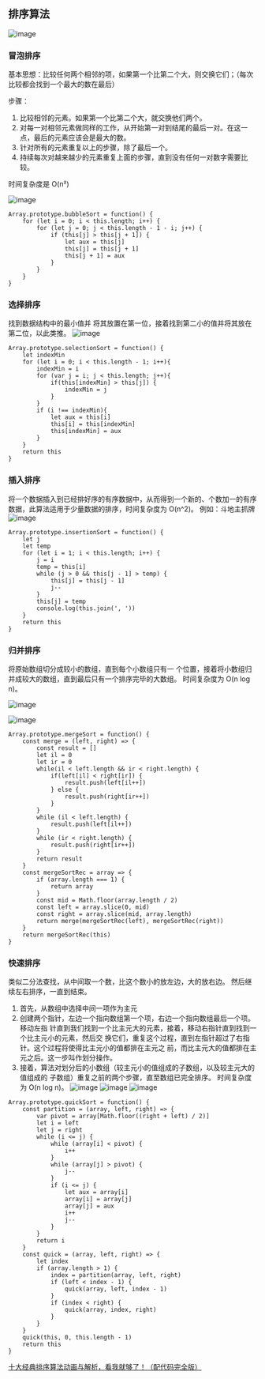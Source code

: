 ## 排序算法
![image](http://upload-images.jianshu.io/upload_images/1940317-7caf7a8dec095a80.png?imageMogr2/auto-orient/strip%7CimageView2/2/w/1240)
### 冒泡排序
基本思想：比较任何两个相邻的项，如果第一个比第二个大，则交换它们；（每次比较都会找到一个最大的数在最后）

步骤：

1. 比较相邻的元素。如果第一个比第二个大，就交换他们两个。 
2. 对每一对相邻元素做同样的工作，从开始第一对到结尾的最后一对。在这一点，最后的元素应该会是最大的数。 
3. 针对所有的元素重复以上的步骤，除了最后一个。
4. 持续每次对越来越少的元素重复上面的步骤，直到没有任何一对数字需要比较。

时间复杂度是 O(n²)

![image](https://user-gold-cdn.xitu.io/2017/6/26/baca5f1861b9534eb85c2a2f7340a18f?imageView2/0/w/1280/h/960/format/webp/ignore-error/1)

```
Array.prototype.bubbleSort = function() {
    for (let i = 0; i < this.length; i++) {
        for (let j = 0; j < this.length - 1 - i; j++) {
            if (this[j] > this[j + 1]) {
                let aux = this[j]
                this[j] = this[j + 1]
                this[j + 1] = aux
            }
        }
    }
}
```
### 选择排序
找到数据结构中的最小值并 将其放置在第一位，接着找到第二小的值并将其放在第二位，以此类推。
![image](https://user-gold-cdn.xitu.io/2017/6/26/fd1cf9bccf6b4147b5442f4d36fc0d59?imageView2/0/w/1280/h/960/format/webp/ignore-error/1)
```
Array.prototype.selectionSort = function() {
    let indexMin
    for (let i = 0; i < this.length - 1; i++){
        indexMin = i
        for (var j = i; j < this.length; j++){ 
            if(this[indexMin] > this[j]) {
                indexMin = j
            }
        } 
        if (i !== indexMin){
            let aux = this[i]
            this[i] = this[indexMin]
            this[indexMin] = aux
        }
    }
    return this
}
```

### 插入排序
将一个数据插入到已经排好序的有序数据中，从而得到一个新的、个数加一的有序数据，此算法适用于少量数据的排序，时间复杂度为 O(n^2)。
例如：斗地主抓牌
![image](https://user-gold-cdn.xitu.io/2017/6/26/240c41b9aed4a6ef01abd1e225e11610?imageView2/0/w/1280/h/960/format/webp/ignore-error/1) 

```
Array.prototype.insertionSort = function() {
    let j
    let temp
    for (let i = 1; i < this.length; i++) {
        j = i
        temp = this[i]
        while (j > 0 && this[j - 1] > temp) {
            this[j] = this[j - 1]
            j--
        } 
        this[j] = temp
        console.log(this.join(', '))
    }
    return this
}
```

### 归并排序
将原始数组切分成较小的数组，直到每个小数组只有一 个位置，接着将小数组归并成较大的数组，直到最后只有一个排序完毕的大数组。
时间复杂度为 O(n log n)。

![image](https://user-gold-cdn.xitu.io/2017/6/26/6e75ddc8f4974aecf1619c24a9a5ce5b?imageView2/0/w/1280/h/960/format/webp/ignore-error/1)

![image](http://upload-images.jianshu.io/upload_images/1940317-d3d400686bc61c30.gif?imageMogr2/auto-orient/strip)
```
Array.prototype.mergeSort = function() {
    const merge = (left, right) => {
        const result = []
        let il = 0
        let ir = 0
        while(il < left.length && ir < right.length) {
            if(left[il] < right[ir]) {
                result.push(left[il++])
            } else {
                result.push(right[ir++])
            }
        }
        while (il < left.length) {
            result.push(left[il++])
        }
        while (ir < right.length) {
            result.push(right[ir++])
        }
        return result
    }
    const mergeSortRec = array => {
        if (array.length === 1) {
            return array
        }
        const mid = Math.floor(array.length / 2)
        const left = array.slice(0, mid)
        const right = array.slice(mid, array.length)
        return merge(mergeSortRec(left), mergeSortRec(right))
    }
    return mergeSortRec(this)
}
```

### 快速排序
类似二分法查找，从中间取一个数，比这个数小的放左边，大的放右边。
然后继续左右排序，一直到结束。

1. 首先，从数组中选择中间一项作为主元
2. 创建两个指针，左边一个指向数组第一个项，右边一个指向数组最后一个项。移动左指 针直到我们找到一个比主元大的元素，接着，移动右指针直到找到一个比主元小的元素，然后交 换它们，重复这个过程，直到左指针超过了右指针。这个过程将使得比主元小的值都排在主元之 前，而比主元大的值都排在主元之后。这一步叫作划分操作。
3. 接着，算法对划分后的小数组（较主元小的值组成的子数组，以及较主元大的值组成的 子数组）重复之前的两个步骤，直至数组已完全排序。
时间复杂度为 O(n log n)。
![image](http://upload-images.jianshu.io/upload_images/1940317-6d01faf07a21e730.gif?imageMogr2/auto-orient/strip)
![image](https://user-gold-cdn.xitu.io/2018/7/18/164acd0f33702fe6?imageslim)
![image](https://pic1.zhimg.com/80/v2-815dc856a90e961be52594ab4368d8a8_720w.jpg)

```
Array.prototype.quickSort = function() {
    const partition = (array, left, right) => {
        var pivot = array[Math.floor((right + left) / 2)]
        let i = left
        let j = right
        while (i <= j) {
            while (array[i] < pivot) {
                i++
            }
            while (array[j] > pivot) {
                j--
            }
            if (i <= j) {
                let aux = array[i]
                array[i] = array[j]
                array[j] = aux
                i++
                j--
            }
        }
        return i
    }
    const quick = (array, left, right) => {
        let index
        if (array.length > 1) {
            index = partition(array, left, right)
            if (left < index - 1) {
                quick(array, left, index - 1)
            }
            if (index < right) {
                quick(array, index, right)
            }
        }
    }
    quick(this, 0, this.length - 1)
    return this
}
```

[十大经典排序算法动画与解析，看我就够了！（配代码完全版）
](https://mp.weixin.qq.com/s/vn3KiV-ez79FmbZ36SX9lg)